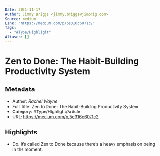 ```yaml
---
Date: 2021-11-17
Author: Jimmy Briggs <jimmy.briggs@jimbrig.com>
Source: medium
Link: "https://medium.com/p/5e316c6071c2"
Tags:
  - "#Type/Highlight"
Aliases: []
---
```


# Zen to Done: The Habit-Building Productivity System

## Metadata

* Author: *Rachel Wayne*
* Full Title: Zen to Done: The Habit-Building Productivity System
* Category: #Type/Highlight/Article
* URL: https://medium.com/p/5e316c6071c2

## Highlights

* Do. It’s called Zen to Done because there’s a heavy emphasis on being in the moment.
